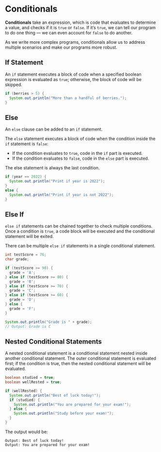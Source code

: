 # Conditionals

**Conditionals** take an expression, which is code that evaluates to determine a value, and checks if it is `true` or `false`. If it’s `true`, we can tell our program to do one thing — we can even account for `false` to do another.

As we write more complex programs, conditionals allow us to address multiple scenarios and make our programs more robust.

## If Statement

An `if` statement executes a block of code when a specified boolean expression is evaluated as `true`; otherwise, the block of code will be skipped.

```java
if (berries > 5) {
  System.out.println("More than a handful of berries.");
}
```

## Else

An `else` clause can be added to an `if` statement.

The `else` statement executes a block of code when the condition inside the `if` statement is `false`:

- If the condition evaluates to `true`, code in the `if` part is executed.
- If the condition evaluates to `false`, code in the `else` part is executed.

The else statement is always the last condition.

```java
if (year == 2022) {
  System.out.println("Print if year is 2022");
}
else {
  System.out.println("Print if year is not 2022");
}
```

## Else If

`else if` statements can be chained together to check multiple conditions. Once a condition is `true`, a code block will be executed and the conditional statement will be exited.

There can be multiple `else if` statements in a single conditional statement.

```java
int testScore = 76;
char grade;

if (testScore >= 90) {
  grade = 'A';
} else if (testScore >= 80) {
  grade = 'B';
} else if (testScore >= 70) {
  grade = 'C';
} else if (testScore >= 60) {
  grade = 'D';
} else {
  grade = 'F';
}

System.out.println("Grade is " + grade);
// Output: Grade is C
```

## Nested Conditional Statements

A nested conditional statement is a conditional statement nested inside another conditional statement. The outer conditional statement is evaluated first; if the condition is true, then the nested conditional statement will be evaluated.

```java
boolean studied = true;
boolean wellRested = true;

if (wellRested) {
  System.out.println("Best of luck today!");
  if (studied) {
    System.out.println("You are prepared for your exam!");
  } else {
    System.out.println("Study before your exam!");
  }
}
```

The output would be:

```shell
Output: Best of luck today!
Output: You are prepared for your exam!
```
